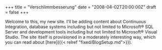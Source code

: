 +++
title =  "Verschlimmbesserung"
date =  "2008-04-02T20:00:00Z"
draft =  false
+++

Welcome to this, my new site. I'll be adding content about Continuous Integration, database systems including but not limited to Microsoft® SQL Server and development tools including but not limited to Microsoft® Visual Studio. The site itself is provisioned in a moderately interesting way, which you can read about [here]({{< relref "fixed/BlogSetup.md">}}).